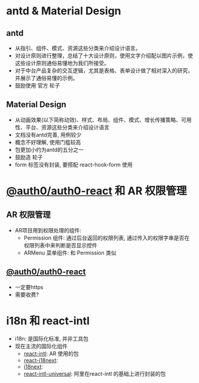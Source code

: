 # antd & Material Design

## antd

- 从指引、组件、模式、资源这些分类来介绍设计语言。
- 对设计原则进行整理，总结了十大设计原则，使用文字介绍配以图片示例，使这些设计原则通俗易懂地为我们所接受。
- 对于中台产品复杂的交互逻辑，尤其是表格、表单设计做了相对深入的研究，并展示了通俗易懂的示例。
- 鼓励使用 官方 轮子

## Material Design

- 从动画效果(以下简称动效)、样式、布局、组件、模式、增长传播策略、可用性、平台、资源这些分类来介绍设计语言
- 文档没有antd完善, 用例较少
- 概念不好理解, 使用门槛较高
- 包更加小约为antd的五分之一
- 鼓励造 轮子
- form 标签没有封装, 要搭配 react-hook-form 使用

# [@auth0/auth0-react](https://www.npmjs.com/package/@auth0/auth0-react) 和 AR 权限管理

## AR 权限管理

- AR项目用到权限处理的组件:
  - Permission 组件: 通过后台返回的权限列表, 通过传入的权限字串是否在权限列表中来判断是否显示控件
  - ARMenu 菜单组件: 和 Permission 类似

## [@auth0/auth0-react](https://www.npmjs.com/package/@auth0/auth0-react)

- 一定要https
- 需要收费?

# i18n 和 react-intl

- i18n: 是国际化标准, 并非工具包
- 现在主流的国际化组件
  - [react-intl](https://formatjs.io/docs/react-intl/): AR 使用的包
  - [react-i18next](https://www.npmjs.com/package/i18next):
  - [i18next](https://www.npmjs.com/package/i18next):
  - [react-intl-universal](https://www.npmjs.com/package/react-intl-universal): 阿里在react-intl 的基础上进行封装的包
